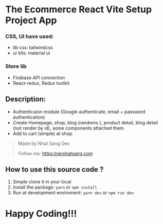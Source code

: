 # The Ecommerce React Vite Setup Project App

### CSS, UI have used:

- lib css: tailwindcss
- ui kits: material ui

### Store lib

- Firebase API connection
- React-redux, Redux toolkit

## Description:

- Authenticaion module (Google authenticate, email + password authentication)
- Create Homepage, shop, blog (randoms ), product detail, blog detail (not render by id), some components attached them.
- Add to cart (simple) at shop.

> Made by Nhat Sang Dev
> 
> *Follow me:* [https:trannhatsang.com](https://trannhatsang.com)


## How to use this source code ?

1. Simple clone it in your local
2. Install the package: `yarn` or `npm install`
3. Run at development enviroment: `yarn dev` or `npm run dev` 


# Happy Coding!!!
